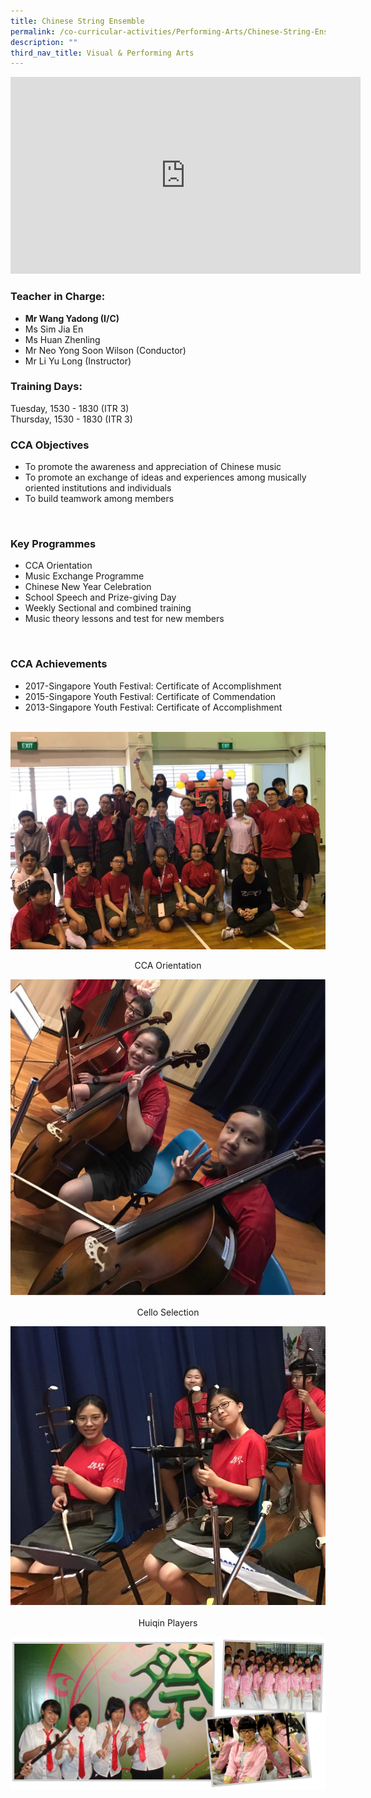 ```yaml
---
title: Chinese String Ensemble
permalink: /co-curricular-activities/Performing-Arts/Chinese-String-Ensemble/
description: ""
third_nav_title: Visual & Performing Arts
---
```

<iframe width="560" height="315" src="https://www.youtube.com/embed/Ds87K2L0rc8" title="YouTube video player" frameborder="0" allow="accelerometer; autoplay; clipboard-write; encrypted-media; gyroscope; picture-in-picture" allowfullscreen></iframe>

### Teacher in Charge:

  

*   **Mr Wang Yadong (I/C)** 
*   Ms Sim Jia En
*   Ms Huan Zhenling
*   Mr Neo Yong Soon Wilson (Conductor)
*   Mr Li Yu Long (Instructor)

  

### Training Days:

  

Tuesday, 1530 - 1830 (ITR 3)  
Thursday, 1530 - 1830 (ITR 3)

###   CCA Objectives

  
*   To promote the awareness and appreciation of Chinese music
*   To promote an exchange of ideas and experiences among musically oriented institutions and individuals
*   To build teamwork among members

 

###   Key Programmes

  

*   CCA Orientation
*   Music Exchange Programme
*   Chinese New Year Celebration
*   School Speech and Prize-giving Day
*   Weekly Sectional and combined training
*   Music theory lessons and test for new members

 

###   CCA Achievements

  
*   2017-Singapore Youth Festival: Certificate of Accomplishment
*   2015-Singapore Youth Festival: Certificate of Commendation
*   2013-Singapore Youth Festival: Certificate of Accomplishment

  ![](/images/cca%20oreintation.jpeg)
<center> CCA Orientation </center>

![](/images/cello%20section.jpeg)
<center>Cello Selection</center>

![](/images/huqin%20players.jpeg)
<center>Huiqin Players</center>

![](/images/1-4.png)